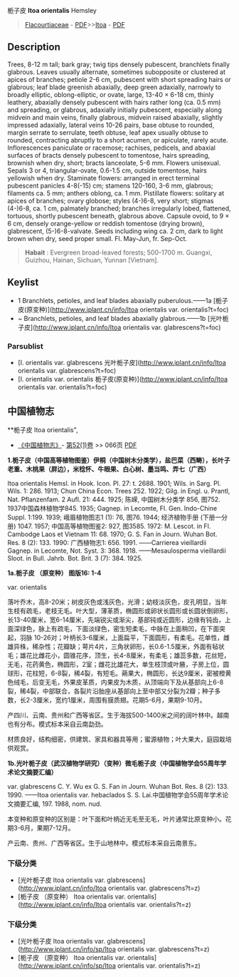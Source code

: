 栀子皮 **Itoa orientalis** Hemsley

> [Flacourtiaceae](http://www.iplant.cn/info/Flacourtiaceae?t=foc) - [PDF](http://www.iplant.cn/foc/pdf/Flacourtiaceae.pdf)>>[Itoa](http://www.iplant.cn/info/Itoa?t=foc) - [PDF](http://www.iplant.cn/foc/pdf/Itoa.pdf)

## Description

Trees, 8-12 m tall; bark gray; twig tips densely pubescent, branchlets finally glabrous. Leaves usually alternate, sometimes subopposite or clustered at apices of branches; petiole 2-6 cm, pubescent with short spreading hairs or glabrous; leaf blade greenish abaxially, deep green adaxially, narrowly to broadly elliptic, oblong-elliptic, or ovate, large, 13-40 × 6-18 cm, thinly leathery, abaxially densely pubescent with hairs rather long (ca. 0.5 mm) and spreading, or glabrous, adaxially initially pubescent, especially along midvein and main veins, finally glabrous, midvein raised abaxially, slightly impressed adaxially, lateral veins 10-26 pairs, base obtuse to rounded, margin serrate to serrulate, teeth obtuse, leaf apex usually obtuse to rounded, contracting abruptly to a short acumen, or apiculate, rarely acute. Inflorescences paniculate or racemose; rachises, pedicels, and abaxial surfaces of bracts densely pubescent to tomentose, hairs spreading, brownish when dry, short; bracts lanceolate, 5-6 mm. Flowers unisexual. Sepals 3 or 4, triangular-ovate, 0.6-1.5 cm, outside tomentose, hairs yellowish when dry. Staminate flowers: arranged in erect terminal pubescent panicles 4-8(-15) cm; stamens 120-160, 3-6 mm, glabrous; filaments ca. 5 mm; anthers oblong, ca. 1 mm. Pistillate flowers: solitary at apices of branches; ovary globose; styles (4-)6-8, very short; stigmas (4-)6-8, ca. 1 cm, palmately branched; branches irregularly lobed, flattened, tortuous, shortly pubescent beneath, glabrous above. Capsule ovoid, to 9 × 6 cm, densely orange-yellow or reddish tomentose (drying brown), glabrescent, (5-)6-8-valvate. Seeds including wing ca. 2 cm, dark to light brown when dry, seed proper small. Fl. May-Jun, fr. Sep-Oct.


> **Habait** : 
> Evergreen broad-leaved forests; 500-1700 m. Guangxi, Guizhou, Hainan, Sichuan, Yunnan [Vietnam].


## Keylist

* 1 Branchlets, petioles, and leaf blades abaxially puberulous.——1a  [栀子皮(原变种)](http://www.iplant.cn/info/Itoa orientalis var. orientalis?t=foc)
* ~ Branchlets, petioles, and leaf blades abaxially glabrous.——1b  [光叶栀子皮](http://www.iplant.cn/info/Itoa orientalis var. glabrescens?t=foc)

### Parsublist

* [I.  orientalis var. glabrescens  光叶栀子皮](http://www.iplant.cn/info/Itoa orientalis var. glabrescens?t=foc)
* [I.  orientalis var. orientalis  栀子皮(原变种)](http://www.iplant.cn/info/Itoa orientalis var. orientalis?t=foc)

## 中国植物志

**栀子皮 Itoa orientalis",


* [《中国植物志》](http://www.iplant.cn/frps)- [第52(1)卷](http://www.iplant.cn/frps/vol/52(1)) >> 066页 [PDF](http://www.iplant.cn/frps/pdf/52(1)/066.PDF)


**1.栀子皮（中国高等植物图鉴）伊桐（中国树木分类学），盐巴菜（西畴），长叶子老重、木桃果（屏边），米稔怀、牛眼果、白心树、墨当鸣、弄七（广西）**

Itoa orientalis Hemsl. in Hook. Icon. Pl. 27: t. 2688. 1901; Wils. in Sarg. Pl. Wils. 1: 286. 1913; Chun China Econ. Trees 252. 1922; Gilg. in Engl. u. Prantl, Nat. Pflanzenfam. 2 Aufl. 21: 444. 1925; 陈嵘, 中国树木分类学 856, 图752. 1937中国森林植物学845. 1935; Gagnep. in Lecomte, Fl. Gen. Indo-Chine Suppl. 1:199. 1939; 峨眉植物图志1 (1): 76, 图76. 1944; 经济植物手册 (下册一分册) 1047. 1957; 中国高等植物图鉴2: 927, 图3585. 1972: M. Lescot. in Fl. Cambodge Laos et Vietnam 11: 68. 1970; G. S. Fan in Journ. Wuhan Bot. Res. 8 (2): 133. 1990: 广西植物志1: 656. 1991. ——Carrierea vieillardii Gagnep. in Lecomte, Not. Syst. 3: 368. 1918. ——Mesaulosperma vieillardii Sloot. in Bull. Jahrb. Bot. Brit. 3 (7): 384. 1925.

**1a.栀子皮 （原变种） 图版16: 1-4**

var. orientalis

落叶乔木，高8-20米；树皮灰色或浅灰色，光滑；幼枝淡灰色，皮孔明显，当年生枝有疏毛，老枝无毛。叶大型，薄革质，椭圆形或卵状长圆形或长圆状倒卵形，长13-40厘米，宽6-14厘米，先端锐尖或渐尖，基部钝或近圆形，边缘有钝齿，上面深绿色，脉上有疏毛，下面淡绿色，密生短柔毛，中脉在上面稍凹，在下面突起，羽脉 10-26对；叶柄长3-6厘米，上面扁平，下面圆形，有柔毛。花单性，雌雄异株，稀杂性；花瓣缺；萼片4片，三角状卵形，长0.6-1.5厘米，外面有毡状毛；雄花比雌花小，圆锥花序，顶生，长4-8厘米，有柔毛；雄蕊多数，花丝短，无毛，花药黄色，椭圆形，2室；雌花比雄花大，单生枝顶或叶腋，子房上位，圆球形，花柱短，6-8裂，稀4裂，有短毛。蒴果大，椭圆形，长达9厘米，密被橙黄色绒毛，后变无毛，外果皮革质，内果皮为木质，从顶端向下及从基部向上6-8裂，稀4裂，中部联合，各裂片沿胎座从基部向上至中部又分裂为2瓣；种子多数，长2-3厘米，宽约1厘米，周围有膜质翅。花期5-6月，果期9-10月。

产四川、云南、贵州和广西等省区。生于海拔500-1400米之间的阔叶林中。越南也有分布。模式标本采自云南勐劲。

材质良好，结构细密，供建筑、家具和器具等用；蜜源植物；叶大果大，庭园栽培供观赏。

**1b.光叶栀子皮（武汉植物学研究）（变种）微毛栀子皮（中国植物学会55周年学术论文摘要汇编）**

var. glabrescens C. Y. Wu ex G. S. Fan in Journ. Wuhan Bot. Res. 8 (2): 133. 1990. ——Itoa orientalis var. hebaclados S. S. Lai.中国植物学会55周年学术论文摘要汇编, 197. 1988, nom. nud.

本变种和原变种的区别是：叶下面和叶柄近无毛至无毛，叶片通常比原变种小。花期3-6月，果期7-12月。

产云南、贵州、广西等省区。生于山地林中。模式标本采自云南景东。

### 下级分类
* [光叶栀子皮  Itoa orientalis var. glabrescens](http://www.iplant.cn/info/Itoa orientalis var. glabrescens?t=z)
* [栀子皮 （原变种）  Itoa orientalis var. orientalis](http://www.iplant.cn/info/Itoa orientalis var. orientalis?t=z)

### 下级分类
* [光叶栀子皮  Itoa orientalis var. glabrescens](http://www.iplant.cn/info/sp/Itoa orientalis var. glabrescens?t=z)
* [栀子皮 （原变种）  Itoa orientalis var. orientalis](http://www.iplant.cn/info/sp/Itoa orientalis var. orientalis?t=z)
